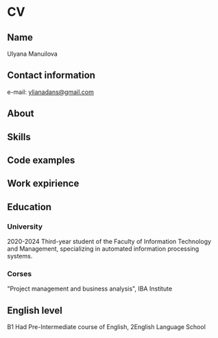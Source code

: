 # CV

## Name

Ulyana Manuilova

## Contact information

e-mail: ylianadans@gmail.com

## About

## Skills


## Code examples

## Work expirience

## Education

### University

2020-2024
Third-year student of the Faculty of Information Technology and Management, specializing in automated information processing systems.

### Corses

"Project management and business analysis", IBA Institute

## English level

B1
Had Pre-Intermediate course of English, 2English Language School